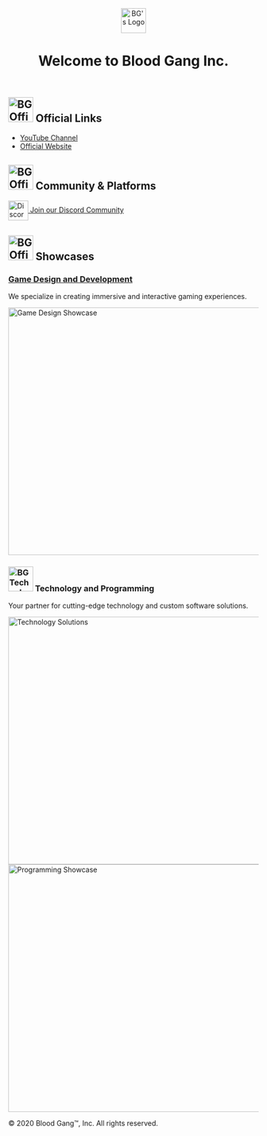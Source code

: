 <!DOCTYPE html>
<html lang="en">
<head>
    <meta charset="UTF-8">
    <meta name="viewport" content="width=device-width, initial-scale=1.0">
</head>
<body>
    <header>
        <img src="https://static.wixstatic.com/media/4585c8_562a61587130440b8df3e8d713ad29bf~mv2.png/v1/fill/w_70,h_75,al_c,q_85,usm_0.66_1.00_0.01,enc_auto/blood%20gang%20icon.png" alt="BG's Logo" width="50" height="50"> <h1>Welcome to Blood Gang Inc.</h1>
    </header>
    <section>
        <h2>
            <img src="https://github.com/user-attachments/assets/ba78de70-ec68-45e8-8d4b-fbc5de812820" alt="BG Official Logo" width="50" height="50">
            Official Links
        </h2>
        <ul>
            <li><a href="https://youtube.com/@BloodGangInc" target="_blank">YouTube Channel</a></li>
            <li><a href="https://blood-gang-inc.github.io/.github/" target="_blank">Official Website</a></li>
        </ul>
    </section>
    <section>
        <h2>
            <img src="https://github.com/user-attachments/assets/ba78de70-ec68-45e8-8d4b-fbc5de812820" alt="BG Official Logo" width="50" height="50">
            Community & Platforms
        </h2>
        <div class="button-container">
            <a href="https://linkr.it/blood" target="_blank">
                <img src="https://files.catbox.moe/cunqhf.png" alt="Discord Logo" style="vertical-align: middle;" width="40" height="40">
                Join our Discord Community
            </a>
        </div>
    </section>
    <section>
        <h2>
            <img src="https://github.com/user-attachments/assets/ba78de70-ec68-45e8-8d4b-fbc5de812820" alt="BG Official Logo" width="50" height="50">
            Showcases
        </h2>
        <div class="work-images">
            <article>
                <h3><a href="https://linkr.it/waist" target="_blank">Game Design and Development</a></h3>
                <p>We specialize in creating immersive and interactive gaming experiences.</p>
                <img src="https://static.wixstatic.com/media/4585c8_e600e1468e5d4361aca78861e48ff266~mv2.png/v1/fit/w_552,h_498,q_90/4585c8_e600e1468e5d4361aca78861e48ff266~mv2.webp" alt="Game Design Showcase" width="552" height="498">
            </article>
            <article>
                <h3><img src="https://github.com/user-attachments/assets/9f0e8206-d37e-4ce9-9fa4-fb1832e4c8c2" alt="BG Technology Logo" width="50" height="50"> Technology and Programming</h3>
                <p>Your partner for cutting-edge technology and custom software solutions.</p>
                <img src="https://static.wixstatic.com/media/4585c8_86a668aa442d4588828dc8e8f9f39e2c~mv2.png/v1/fit/w_533,h_498,q_90/4585c8_86a668aa442d4588828dc8e8f9f39e2c~mv2.webp" alt="Technology Solutions" width="533" height="498">
                <img src="https://static.wixstatic.com/media/4585c8_ffc5498a37d5475ba36345dc52390439~mv2.png/v1/fit/w_526,h_498,q_90/4585c8_ffc5498a37d5475ba36345dc52390439~mv2.webp" alt="Programming Showcase" width="526" height="498">
            </article>
        </div>
    </section>
    <footer>
        <p>&copy; 2020 Blood Gang™️, Inc. All rights reserved.</p>
    </footer>
</body>
</html>
